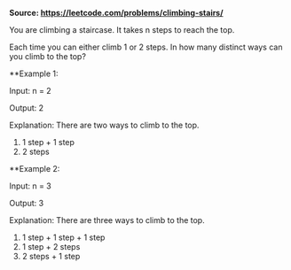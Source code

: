 **Source: https://leetcode.com/problems/climbing-stairs/**

You are climbing a staircase. It takes n steps to reach the top.

Each time you can either climb 1 or 2 steps. In how many distinct ways can you climb to the top?

 

**Example 1:

Input: n = 2

Output: 2

Explanation: There are two ways to climb to the top.
1. 1 step + 1 step
2. 2 steps


**Example 2:

Input: n = 3

Output: 3

Explanation: There are three ways to climb to the top.
1. 1 step + 1 step + 1 step
2. 1 step + 2 steps
3. 2 steps + 1 step
